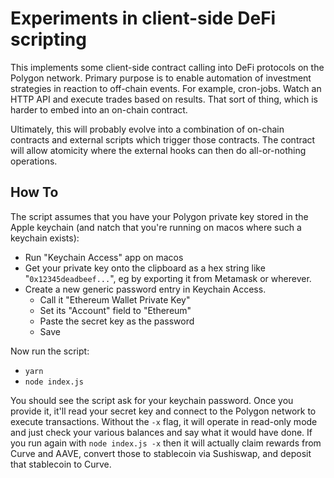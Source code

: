 Experiments in client-side DeFi scripting
=========================================

This implements some client-side contract calling into DeFi protocols on the Polygon network. Primary purpose is to enable automation of investment strategies in reaction to off-chain events. For example, cron-jobs. Watch an HTTP API and execute trades based on results. That sort of thing, which is harder to embed into an on-chain contract.

Ultimately, this will probably evolve into a combination of on-chain contracts and external scripts which trigger those contracts. The contract will allow atomicity where the external hooks can then do all-or-nothing operations.

How To
------

The script assumes that you have your Polygon private key stored in the Apple keychain (and natch that you're running on macos where such a keychain exists):

- Run "Keychain Access" app on macos
- Get your private key onto the clipboard as a hex string like "`0x12345deadbeef...`", eg by exporting it from Metamask or wherever.
- Create a new generic password entry in Keychain Access.
  - Call it "Ethereum Wallet Private Key"
  - Set its "Account" field to "Ethereum"
  - Paste the secret key as the password
  - Save

Now run the script:

- `yarn`
- `node index.js`

You should see the script ask for your keychain password. Once you provide it, it'll read your secret key and connect to the Polygon network to execute transactions. Without the `-x` flag, it will operate in read-only mode and just check your various balances and say what it would have done. If you run again with `node index.js -x` then it will actually claim rewards from Curve and AAVE, convert those to stablecoin via Sushiswap, and deposit that stablecoin to Curve.
